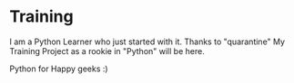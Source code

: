 # Training
I am a Python Learner who just started with it. Thanks to "quarantine" 
My Training Project as a rookie in "Python" will be here.

Python for Happy geeks :)
